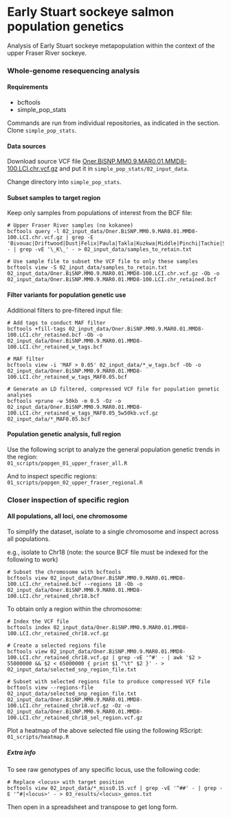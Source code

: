 # Early Stuart sockeye salmon population genetics
Analysis of Early Stuart sockeye metapopulation within the context of the upper Fraser River sockeye.     

### Whole-genome resequencing analysis ###
#### Requirements ####
- bcftools    
- simple_pop_stats

Commands are run from individual repositories, as indicated in the section.     
Clone `simple_pop_stats`.     

#### Data sources ####
Download source VCF file [Oner.BiSNP.MM0.9.MAR0.01.MMD8-100.LCI.chr.vcf.gz](https://gsajournals.figshare.com/articles/dataset/Supplemental_Material_for_Christensen_et_al_2024/25705428) and put it in `simple_pop_stats/02_input_data`.        

Change directory into `simple_pop_stats`.      

#### Subset samples to target region ####
Keep only samples from populations of interest from the BCF file:    
```
# Upper Fraser River samples (no kokanee)
bcftools query -l 02_input_data/Oner.BiSNP.MM0.9.MAR0.01.MMD8-100.LCI.chr.vcf.gz | grep -E 'Bivouac|Driftwood|Dust|Felix|Paula|Takla|Kuzkwa|Middle|Pinchi|Tachie|Stellako|Nadina|Bowron|Horsefly|BlueLead|McKinley|Mitchell|horsefly|Wasko|Quesnel|Chilko|Taseko' - | grep -vE '\_K\_' - > 02_input_data/samples_to_retain.txt

# Use sample file to subset the VCF file to only these samples 
bcftools view -S 02_input_data/samples_to_retain.txt 02_input_data/Oner.BiSNP.MM0.9.MAR0.01.MMD8-100.LCI.chr.vcf.gz -Ob -o 02_input_data/Oner.BiSNP.MM0.9.MAR0.01.MMD8-100.LCI.chr_retained.bcf    

```

#### Filter variants for population genetic use ####
Additional filters to pre-filtered input file:       
```
# Add tags to conduct MAF filter
bcftools +fill-tags 02_input_data/Oner.BiSNP.MM0.9.MAR0.01.MMD8-100.LCI.chr_retained.bcf -Ob -o 02_input_data/Oner.BiSNP.MM0.9.MAR0.01.MMD8-100.LCI.chr_retained_w_tags.bcf

# MAF filter
bcftools view -i 'MAF > 0.05' 02_input_data/*_w_tags.bcf -Ob -o 02_input_data/Oner.BiSNP.MM0.9.MAR0.01.MMD8-100.LCI.chr_retained_w_tags_MAF0.05.bcf

# Generate an LD filtered, compressed VCF file for population genetic analyses     
bcftools +prune -w 50kb -m 0.5 -Oz -o 02_input_data/Oner.BiSNP.MM0.9.MAR0.01.MMD8-100.LCI.chr_retained_w_tags_MAF0.05_5w50kb.vcf.gz 02_input_data/*_MAF0.05.bcf

```

#### Population genetic analysis, full region ####
Use the following script to analyze the general population genetic trends in the region:    
`01_scripts/popgen_01_upper_fraser_all.R`       

And to inspect specific regions:    
`01_scripts/popgen_02_upper_fraser_regional.R`    


### Closer inspection of specific region ###
#### All populations, all loci, one chromosome ####
To simplify the dataset, isolate to a single chromosome and inspect across all populations.     

e.g., isolate to Chr18 (note: the source BCF file must be indexed for the following to work)       
```
# Subset the chromosome with bcftools 
bcftools view 02_input_data/Oner.BiSNP.MM0.9.MAR0.01.MMD8-100.LCI.chr_retained.bcf --regions 18 -Ob -o 02_input_data/Oner.BiSNP.MM0.9.MAR0.01.MMD8-100.LCI.chr_retained_chr18.bcf 

```


To obtain only a region within the chromosome:      
```
# Index the VCF file
bcftools index 02_input_data/Oner.BiSNP.MM0.9.MAR0.01.MMD8-100.LCI.chr_retained_chr18.vcf.gz 

# Create a selected regions file
bcftools view 02_input_data/Oner.BiSNP.MM0.9.MAR0.01.MMD8-100.LCI.chr_retained_chr18.vcf.gz | grep -vE '^#' - | awk '$2 > 55000000 && $2 < 65000000 { print $1 "\t" $2 }' - > 02_input_data/selected_snp_region_file.txt

# Subset with selected regions file to produce compressed VCF file
bcftools view --regions-file 02_input_data/selected_snp_region_file.txt 02_input_data/Oner.BiSNP.MM0.9.MAR0.01.MMD8-100.LCI.chr_retained_chr18.vcf.gz -Oz -o 02_input_data/Oner.BiSNP.MM0.9.MAR0.01.MMD8-100.LCI.chr_retained_chr18_sel_region.vcf.gz

```

Plot a heatmap of the above selected file using the following RScript:    
`01_scripts/heatmap.R`








##### Extra info #####
To see raw genotypes of any specific locus, use the following code:    
```
# Replace <locus> with target position
bcftools view 02_input_data/*_miss0.15.vcf | grep -vE '^##' - | grep -E '^#|<locus>' - > 03_results/<locus>_genos.txt
```
Then open in a spreadsheet and transpose to get long form.    

